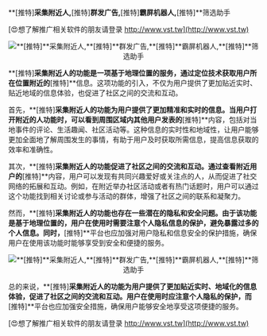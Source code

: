 **[推特]**采集附近人,**[推特]**群发广告,**[推特]**霸屏机器人,**[推特]**筛选助手

[😍想了解推广相关软件的朋友请登录 http://www.vst.tw](http://www.vst.tw)

 <center><img src="https://vst.tw/MP4/tuiguang/png/0.png" alt="**[推特]**采集附近人,**[推特]**群发广告,**[推特]**霸屏机器人,**[推特]**筛选助手"></center>

**[推特]**采集附近人的功能是一项基于地理位置的服务，通过定位技术获取用户所在位置附近的**[推特]**信息。这项功能的引入，不仅为用户提供了更加贴近实时、贴近地域的信息体验，也促进了社区之间的交流和互动。

首先，**[推特]**采集附近人的功能为用户提供了更加精准和实时的信息。当用户打开附近的人功能时，可以看到周围区域内其他用户发表的**[推特]**内容，包括对当地事件的评论、生活趣闻、社区活动等。这种信息的实时性和地域性，让用户能够更加全面地了解周围发生的事情，有助于用户及时获取所需信息，提高信息获取的效率和准确性。

其次，**[推特]**采集附近人的功能促进了社区之间的交流和互动。通过查看附近用户的**[推特]**内容，用户可以发现有共同兴趣爱好或关注点的人，从而促进了社交网络的拓展和互动。例如，在附近举办社区活动或者有热门话题时，用户可以通过这个功能找到相关讨论或参与活动的群体，增强了社区之间的联系和凝聚力。

然而，**[推特]**采集附近人的功能也存在一些潜在的隐私和安全问题。由于该功能是基于地理位置的，用户在使用时需要注意个人隐私信息的保护，避免暴露过多的个人信息。同时，**[推特]**平台也应加强对用户隐私和信息安全的保护措施，确保用户在使用该功能时能够享受到安全和便捷的服务。

 <center><img src="https://vst.tw/MP4/tuiguang/png/1.png" alt="**[推特]**采集附近人,**[推特]**群发广告,**[推特]**霸屏机器人,**[推特]**筛选助手"></center>

总的来说，**[推特]**采集附近人的功能为用户提供了更加贴近实时、地域化的信息体验，促进了社区之间的交流和互动。用户在使用时应注意个人隐私的保护，而**[推特]**平台也应加强安全措施，确保用户能够安全地享受这项便捷的服务。

[😍想了解推广相关软件的朋友请登录 http://www.vst.tw](http://www.vst.tw)



